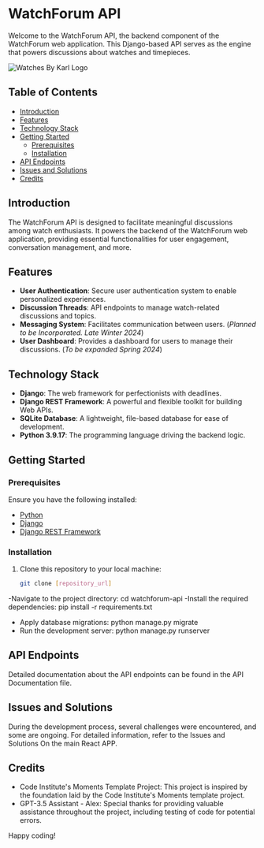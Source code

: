 # WatchForum API

Welcome to the WatchForum API, the backend component of the WatchForum web application. This Django-based API serves as the engine that powers discussions about watches and timepieces.

![Watches By Karl Logo](https://res.cloudinary.com/dzchfcdfl/image/upload/v1706223406/Starting_Page_gzhvqx.png)

## Table of Contents

- [Introduction](#introduction)
- [Features](#features)
- [Technology Stack](#technology-stack)
- [Getting Started](#getting-started)
  - [Prerequisites](#prerequisites)
  - [Installation](#installation)
- [API Endpoints](#api-endpoints)
- [Issues and Solutions](#issues-and-solutions)
- [Credits](#credits)

## Introduction

The WatchForum API is designed to facilitate meaningful discussions among watch enthusiasts. It powers the backend of the WatchForum web application, providing essential functionalities for user engagement, conversation management, and more.

## Features

- **User Authentication**: Secure user authentication system to enable personalized experiences.
- **Discussion Threads**: API endpoints to manage watch-related discussions and topics.
- **Messaging System**: Facilitates communication between users. (*Planned to be Incorporated. Late Winter 2024*)
- **User Dashboard**: Provides a dashboard for users to manage their discussions. (*To be expanded Spring 2024*)

## Technology Stack

- **Django**: The web framework for perfectionists with deadlines.
- **Django REST Framework**: A powerful and flexible toolkit for building Web APIs.
- **SQLite Database**: A lightweight, file-based database for ease of development.
- **Python 3.9.17**: The programming language driving the backend logic.

## Getting Started

### Prerequisites

Ensure you have the following installed:

- [Python](https://www.python.org/downloads/)
- [Django](https://www.djangoproject.com/)
- [Django REST Framework](https://www.django-rest-framework.org/)

### Installation

1. Clone this repository to your local machine:

   ```bash
   git clone [repository_url]
  -Navigate to the project directory:
   cd watchforum-api
  -Install the required dependencies:
   pip install -r requirements.txt
  - Apply database migrations:
   python manage.py migrate
 - Run the development server:
   python manage.py runserver

## API Endpoints

Detailed documentation about the API endpoints can be found in the API Documentation file.

## Issues and Solutions

During the development process, several challenges were encountered, and some are ongoing. For detailed information, refer to the Issues and Solutions On the main React APP.

## Credits

- Code Institute's Moments Template Project: This project is inspired by the foundation laid by the Code Institute's Moments template project.
- GPT-3.5 Assistant - Alex: Special thanks for providing valuable assistance throughout the project, including testing of code for potential errors.

Happy coding!

